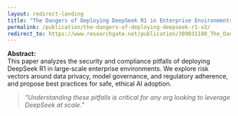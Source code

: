 ```yaml
---
layout: redirect-landing
title: "The Dangers of Deploying DeepSeek R1 in Enterprise Environments"
permalink: /publication/the-dangers-of-deploying-deepseek-r1-v2/
redirect_to: https://www.researchgate.net/publication/389031188_The_Dangers_of_Deploying_DeepSeek_R1_in_Enterprise_Environments_Analyzing_security_and_compliance_pitfalls
---
```


**Abstract:**  
This paper analyzes the security and compliance pitfalls of deploying DeepSeek R1 in large‐scale enterprise environments. We explore risk vectors around data privacy, model governance, and regulatory adherence, and propose best practices for safe, ethical AI adoption.

> _“Understanding these pitfalls is critical for any org looking to leverage DeepSeek at scale.”_
